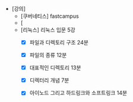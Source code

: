 - [강의]
	- [쿠버네티스] fastcampus
	- [
	- [리눅스] 리눅스 입문 5강
		- [x] 파일과 디렉토리 구조 24분
		- [x] 파일의 종류 12분
		- [x] 대표적인 디렉토리 13분
		- [x] 디렉터리 개념 7분
		- [x] 아이노드 그리고 하드링크와 소프트링크 14분


<!--stackedit_data:
eyJoaXN0b3J5IjpbLTQ2NDM2MzEyNSw0NzUwNzU2NDUsLTE5NT
EwMjcwMzRdfQ==
-->